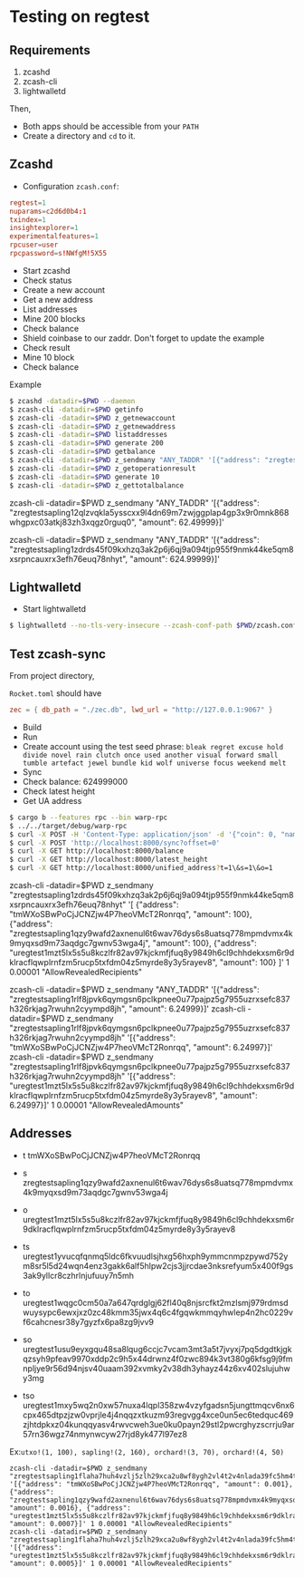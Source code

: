 # Testing on regtest

## Requirements

1. zcashd
2. zcash-cli
3. lightwalletd

Then,
* Both apps should be accessible from your `PATH`
* Create a directory and `cd` to it.

## Zcashd

- Configuration `zcash.conf`:
```toml
regtest=1
nuparams=c2d6d0b4:1
txindex=1
insightexplorer=1
experimentalfeatures=1
rpcuser=user
rpcpassword=s!NWfgM!5X55
```
- Start zcashd
- Check status
- Create a new account
- Get a new address
- List addresses
- Mine 200 blocks
- Check balance
- Shield coinbase to our zaddr. Don't forget to update the example
- Check result
- Mine 10 block
- Check balance

Example
```sh
$ zcashd -datadir=$PWD --daemon
$ zcash-cli -datadir=$PWD getinfo
$ zcash-cli -datadir=$PWD z_getnewaccount
$ zcash-cli -datadir=$PWD z_getnewaddress
$ zcash-cli -datadir=$PWD listaddresses
$ zcash-cli -datadir=$PWD generate 200
$ zcash-cli -datadir=$PWD getbalance
$ zcash-cli -datadir=$PWD z_sendmany "ANY_TADDR" '[{"address": "zregtestsapling1flaha7huh4vzlj5zlh29xca2u8wf8ygh2vl4t2v4nlada39fc5hm4tl2dpdp6ewzjadvj9cewzh", "amount": 624.99999}]'
$ zcash-cli -datadir=$PWD z_getoperationresult
$ zcash-cli -datadir=$PWD generate 10
$ zcash-cli -datadir=$PWD z_gettotalbalance
```

zcash-cli -datadir=$PWD z_sendmany "ANY_TADDR" '[{"address": "zregtestsapling12qlzvqkla5ysscxx9l4dn69m7zwjggplap4gp3x9r0mnk868whgpxc03atkj83zh3xqgz0rguq0", "amount": 62.49999}]'

zcash-cli -datadir=$PWD z_sendmany "ANY_TADDR" '[{"address": "zregtestsapling1zdrds45f09kxhzq3ak2p6j6qj9a094tjp955f9nmk44ke5qm8xsrpncauxrx3efh76euq78nhyt", "amount": 624.99999}]'


## Lightwalletd

- Start lightwalletd

```sh
$ lightwalletd --no-tls-very-insecure --zcash-conf-path $PWD/zcash.conf --data-dir . --log-file /dev/stdout
```

## Test zcash-sync

From project directory,

`Rocket.toml` should have

```toml
zec = { db_path = "./zec.db", lwd_url = "http://127.0.0.1:9067" }
```

- Build
- Run
- Create account using the test seed phrase: `bleak regret excuse hold divide novel rain clutch once used another visual forward small tumble artefact jewel bundle kid wolf universe focus weekend melt`
- Sync
- Check balance: 624999000
- Check latest height
- Get UA address

```sh
$ cargo b --features rpc --bin warp-rpc
$ ../../target/debug/warp-rpc 
$ curl -X POST -H 'Content-Type: application/json' -d '{"coin": 0, "name": "test", "key": "bleak regret excuse hold divide novel rain clutch once used another visual forward small tumble artefact jewel bundle kid wolf universe focus weekend melt"}' http://localhost:8000/new_account
$ curl -X POST 'http://localhost:8000/sync?offset=0'
$ curl -X GET http://localhost:8000/balance
$ curl -X GET http://localhost:8000/latest_height
$ curl -X GET http://localhost:8000/unified_address?t=1\&s=1\&o=1
```

zcash-cli -datadir=$PWD z_sendmany "zregtestsapling1zdrds45f09kxhzq3ak2p6j6qj9a094tjp955f9nmk44ke5qm8xsrpncauxrx3efh76euq78nhyt" '[
{"address": "tmWXoSBwPoCjJCNZjw4P7heoVMcT2Ronrqq", "amount": 100},
{"address": "zregtestsapling1qzy9wafd2axnenul6t6wav76dys6s8uatsq778mpmdvmx4k9myqxsd9m73aqdgc7gwnv53wga4j", "amount": 100},
{"address": "uregtest1mzt5lx5s5u8kczlfr82av97kjckmfjfuq8y9849h6cl9chhdekxsm6r9dklracflqwplrnfzm5rucp5txfdm04z5myrde8y3y5rayev8", "amount": 100}
]' 1 0.00001 "AllowRevealedRecipients"




zcash-cli -datadir=$PWD z_sendmany "ANY_TADDR" '[{"address": "zregtestsapling1rlf8jpvk6qymgsn6pclkpnee0u77pajpz5g7955uzrxsefc837h326rkjag7rwuhn2cyympd8jh", "amount": 6.24999}]'
zcash-cli -datadir=$PWD z_sendmany "zregtestsapling1rlf8jpvk6qymgsn6pclkpnee0u77pajpz5g7955uzrxsefc837h326rkjag7rwuhn2cyympd8jh" '[{"address": "tmWXoSBwPoCjJCNZjw4P7heoVMcT2Ronrqq", "amount": 6.24997}]'
zcash-cli -datadir=$PWD z_sendmany "zregtestsapling1rlf8jpvk6qymgsn6pclkpnee0u77pajpz5g7955uzrxsefc837h326rkjag7rwuhn2cyympd8jh" '[{"address": "uregtest1mzt5lx5s5u8kczlfr82av97kjckmfjfuq8y9849h6cl9chhdekxsm6r9dklracflqwplrnfzm5rucp5txfdm04z5myrde8y3y5rayev8", "amount": 6.24997}]' 1 0.00001 "AllowRevealedAmounts"

## Addresses

- t
tmWXoSBwPoCjJCNZjw4P7heoVMcT2Ronrqq

- s
zregtestsapling1qzy9wafd2axnenul6t6wav76dys6s8uatsq778mpmdvmx4k9myqxsd9m73aqdgc7gwnv53wga4j

- o
uregtest1mzt5lx5s5u8kczlfr82av97kjckmfjfuq8y9849h6cl9chhdekxsm6r9dklracflqwplrnfzm5rucp5txfdm04z5myrde8y3y5rayev8

- ts
uregtest1yvucqfqnmq5ldc6fkvuudlsjhxg56hxph9ymmcnmpzpywd752ym8sr5l5d24wqn4enz3gakk6alf5hlpw2cjs3jjrcdae3nksrefyum5x400f9gs3ak9yllcr8czhrlnjufuuy7n5mh

- to
uregtest1wqgc0cm50a7a647qrdglgj62fl40q8njsrcfkt2mzlsmj979rdmsdwuysypc6ewxjxz0zc48kmm35jwx4q6c4fgqwkmmqyhwlep4n2hc0229vf6cahcnesr38y7gyzfx6pa8zg9jvv9

- so
uregtest1usu9eyxgqu48sa8lqug6ccjc7vcam3mt3a5t7jvyxj7pq5dgdtkjgkqzsyh9pfeav9970xddp2c9h5x44drwnz4f0zwc894k3vt380g6kfsg9j9fmnpljye9r56d94njsv40uaam392xvmky2v38dh3yhayz44z6xv402slujuhwy3mg

- tso
uregtest1mxy5wq2n0xw57nuxa4lqpl358zw4vzyfgadsn5jungttmqcv6nx6cpx465dtpzjzw0vprjle4j4nqqzxtkuzm93regvgg4xce0un5ec6tedquc469zjhtdpkxz04kunqqyasv4rwvcweh3ue0ku0payn29stl2pwcrghyzscrrju9ar57rn36wgz74nmynwcyw27rjd8yk477l97ez8

Ex:`utxo!(1, 100), sapling!(2, 160), orchard!(3, 70), orchard!(4, 50)`
```
zcash-cli -datadir=$PWD z_sendmany "zregtestsapling1flaha7huh4vzlj5zlh29xca2u8wf8ygh2vl4t2v4nlada39fc5hm4tl2dpdp6ewzjadvj9cewzh" '[{"address": "tmWXoSBwPoCjJCNZjw4P7heoVMcT2Ronrqq", "amount": 0.001}, {"address": "zregtestsapling1qzy9wafd2axnenul6t6wav76dys6s8uatsq778mpmdvmx4k9myqxsd9m73aqdgc7gwnv53wga4j", "amount": 0.0016}, {"address": "uregtest1mzt5lx5s5u8kczlfr82av97kjckmfjfuq8y9849h6cl9chhdekxsm6r9dklracflqwplrnfzm5rucp5txfdm04z5myrde8y3y5rayev8", "amount": 0.0007}]' 1 0.00001 "AllowRevealedRecipients"
zcash-cli -datadir=$PWD z_sendmany "zregtestsapling1flaha7huh4vzlj5zlh29xca2u8wf8ygh2vl4t2v4nlada39fc5hm4tl2dpdp6ewzjadvj9cewzh" '[{"address": "uregtest1mzt5lx5s5u8kczlfr82av97kjckmfjfuq8y9849h6cl9chhdekxsm6r9dklracflqwplrnfzm5rucp5txfdm04z5myrde8y3y5rayev8", "amount": 0.0005}]' 1 0.00001 "AllowRevealedRecipients"
```
